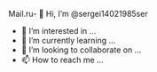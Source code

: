 Mail.ru- 👋 Hi, I’m @sergei14021985ser
- 👀 I’m interested in ...
- 🌱 I’m currently learning ...
- 💞️ I’m looking to collaborate on ...
- 📫 How to reach me ...

<!---
sergei14021985ser/sergei14021985ser is a ✨ special ✨ repository because its `README.md` (this file) appears on your GitHub profile.
You can click the Preview link to take a look at your changes.
--->
